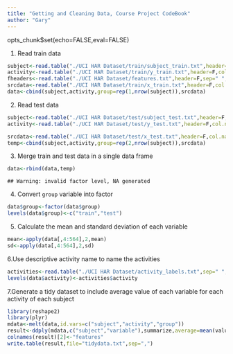```yaml
---
title: "Getting and Cleaning Data, Course Project CodeBook"
author: "Gary"
---
```

opts_chunk$set(echo=FALSE,eval=FALSE)

1. Read train data


```r
subject<-read.table("./UCI HAR Dataset/train/subject_train.txt",header=F,col.names=c("subject"),colClasses="factor")
activity<-read.table("./UCI HAR Dataset/train/y_train.txt",header=F,col.names=c("activity"),colClasses="factor")
fheaders<-read.table("./UCI HAR Dataset/features.txt",header=F,sep=" ",col.names=c("serial","fcol"),colClasses=c("numeric","character"))
srcdata<-read.table("./UCI HAR Dataset/train/x_train.txt",header=F,col.names=fheaders$fcol,strip.white=T)
data<-cbind(subject,activity,group=rep(1,nrow(subject)),srcdata)
```

2. Read test data


```r
subject<-read.table("./UCI HAR Dataset/test/subject_test.txt",header=F,col.names=c("subject"))
activity<-read.table("./UCI HAR Dataset/test/y_test.txt",header=F,col.names=c("activity"))

srcdata<-read.table("./UCI HAR Dataset/test/x_test.txt",header=F,col.names=fheaders$fcol,strip.white=T)
temp<-cbind(subject,activity,group=rep(2,nrow(subject)),srcdata)
```

3. Merge train and test data in a single data frame


```r
data<-rbind(data,temp)
```

```
## Warning: invalid factor level, NA generated
```
4. Convert `group` variable into factor


```r
data$group<-factor(data$group)
levels(data$group)<-c("train","test")
```

5. Calculate the mean and standard deviation of each variable


```r
mean<-apply(data[,4:564],2,mean)
sd<-apply(data[,4:564],2,sd)
```

6.Use descriptive activity name to name the activities


```r
activities<-read.table("./UCI HAR Dataset/activity_labels.txt",sep=" ",header=F,col.names=c("serial","activity"))
levels(data$activity)<-activities$activity
```

7.Generate a tidy dataset to include average value of each variable for each activity of each subject


```r
library(reshape2)
library(plyr)
mdata<-melt(data,id.vars=c("subject","activity","group"))
result<-ddply(mdata,c("subject","variable"),summarize,average=mean(value))
colnames(result)[2]<-"features"
write.table(result,file="tidydata.txt",sep=",")
```
